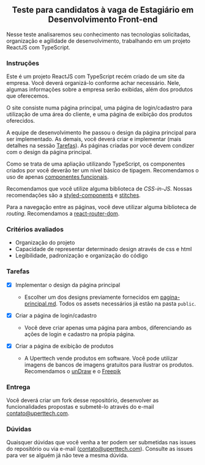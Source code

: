 <h2 align="center">Teste para candidatos à vaga de Estagiário em Desenvolvimento Front-end</h2>

Nesse teste analisaremos seu conhecimento nas tecnologias solicitadas, organização e agilidade de desenvolvimento, trabalhando em um projeto ReactJS com TypeScript.

### Instruções

Este é um projeto ReactJS com TypeScript recém criado de um site da empresa. Você deverá organizá-lo conforme achar necessário. Nele, algumas informações sobre a empresa serão exibidas, além dos produtos que oferecemos.

O site consiste numa página principal, uma página de login/cadastro para utilização de uma área do cliente, e uma página de exibição dos produtos oferecidos.

A equipe de desenvolvimento lhe passou o design da página principal para ser implementado. As demais, você deverá criar e implementar (mais detalhes na sessão [Tarefas](#tarefas)). As páginas criadas por você devem condizer com o design da página principal.

Como se trata de uma apliação utilizando TypeScript, os componentes criados por você deverão ter um nível básico de tipagem. Recomendamos o uso de apenas [componentes funcionais](https://pt-br.reactjs.org/docs/components-and-props.html#function-and-class-components).

Recomendamos que você utilize alguma biblioteca de _CSS-in-JS_. Nossas recomendações são a [styled-components](https://styled-components.com/) e [stitches](https://stitches.dev/).

Para a navegação entre as páginas, você deve utilizar alguma biblioteca de _routing_. Recomendamos a [react-router-dom](https://reactrouter.com/web/guides/quick-start).

### Critérios avaliados

- Organização do projeto
- Capacidade de representar determinado design através de css e html
- Legibilidade, padronização e organização do código

### Tarefas

- [X] Implementar o design da página principal

  - Escolher um dos designs previamente fornecidos em [pagina-principal.md](./docs/pagina-principal.md). Todos os assets necessários já estão na pasta `public`.

- [X] Criar a página de login/cadastro

  - Você deve criar apenas uma página para ambos, diferenciando as ações de login e cadastro na própia página.

- [X] Criar a página de exibição de produtos
  - A Uperttech vende produtos em software. Você pode utilizar imagens de bancos de imagens gratuitos para ilustrar os produtos. Recomendamos o [unDraw](https://undraw.co/) e o [Freepik](http://freepik.com/)

### Entrega

Você deverá criar um fork desse repositório, desenvolver as funcionalidades propostas e submetê-lo através do e-mail contato@uperttech.com.

### Dúvidas

Quaisquer dúvidas que você venha a ter podem ser submetidas nas issues do repositório ou via e-mail (contato@uperttech.com). Consulte as issues para ver se alguém já não teve a mesma dúvida.
